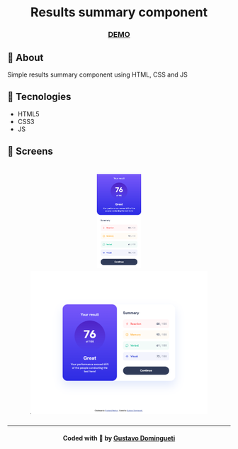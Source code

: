 <h1 align="center">
  Results summary component
</h1>

<h3 align="center">
  <a
    href="https://fmc-results-summary-component.vercel.app/"
    target="_blank"
  >DEMO</a>
</h3>

## :bookmark: About

Simple results summary component using HTML, CSS and JS

## :rocket: Tecnologies

- HTML5
- CSS3
- JS

<a id="screens"></a>

## :iphone: Screens

<h1 align="center">
  <img alt="Results summary component (Mobile)" title="#results-summary-component-mobile" src=".github/results-summary-component-mobile.png" width="100px">
  <img alt="Results summary component (Desktop)" title="#results-summary-component-desktop" src=".github/results-summary-component-desktop.png" width="400px">
</h1>

---

<h4 align="center">
    Coded with 💙 by <a
      href="https://www.linkedin.com/in/dominguetigs/"
      target="_blank"
    >Gustavo Domingueti</a>
</h4>
